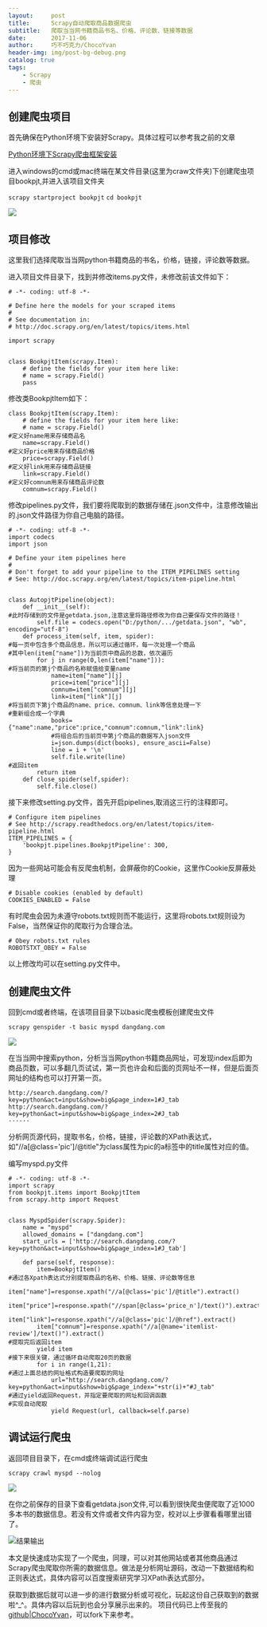 ```yaml
---
layout:     post
title:      Scrapy自动爬取商品数据爬虫
subtitle:   爬取当当网书籍商品书名、价格、评论数、链接等数据
date:       2017-11-06
author:     巧不巧克力/ChocoYvan
header-img: img/post-bg-debug.png
catalog: true
tags:
    - Scrapy
    - 爬虫
---
```


## 创建爬虫项目

首先确保在Python环境下安装好Scrapy。具体过程可以参考我之前的文章

[Python环境下Scrapy爬虫框架安装](http://www.jianshu.com/p/76e3f8f08039)

进入windows的cmd或mac终端在某文件目录(这里为craw文件夹)下创建爬虫项目bookpjt,并进入该项目文件夹

`scrapy startproject bookpjt`
`cd bookpjt`

![](http://upload-images.jianshu.io/upload_images/1591780-6c1d06334d3f21e1.jpg?imageMogr2/auto-orient/strip%7CimageView2/2/w/1240)

## 项目修改

这里我们选择爬取当当网python书籍商品的书名，价格，链接，评论数等数据。

进入项目文件目录下，找到并修改items.py文件，未修改前该文件如下：

```
# -*- coding: utf-8 -*-

# Define here the models for your scraped items
#
# See documentation in:
# http://doc.scrapy.org/en/latest/topics/items.html

import scrapy


class BookpjtItem(scrapy.Item):
    # define the fields for your item here like:
    # name = scrapy.Field()
    pass

```

修改类BookpjtItem如下：

```
class BookpjtItem(scrapy.Item):
    # define the fields for your item here like:
    # name = scrapy.Field()
#定义好name用来存储商品名
    name=scrapy.Field()
#定义好price用来存储商品价格
    price=scrapy.Field()
#定义好link用来存储商品链接
    link=scrapy.Field()
#定义好comnum用来存储商品评论数
    comnum=scrapy.Field()
```
修改pipelines.py文件，我们要将爬取到的数据存储在.json文件中，注意修改输出的.json文件路径为你自己电脑的路径。
```
# -*- coding: utf-8 -*-
import codecs
import json

# Define your item pipelines here
#
# Don't forget to add your pipeline to the ITEM_PIPELINES setting
# See: http://doc.scrapy.org/en/latest/topics/item-pipeline.html


class AutopjtPipeline(object):
    def __init__(self):
#此时存储到的文件是getdata.json,注意这里将路径修改为你自己要保存文件的路径！
        self.file = codecs.open("D:/python/.../getdata.json", "wb", encoding="utf-8")
    def process_item(self, item, spider):
#每一页中包含多个商品信息，所以可以通过循环，每一次处理一个商品
#其中len(item["name"])为当前页中商品的总数，依次遍历
        for j in range(0,len(item["name"])):
#将当前页的第j个商品的名称赋值给变量name
            name=item["name"][j]
            price=item["price"][j]
            comnum=item["comnum"][j]
            link=item["link"][j]
#将当前页下第j个商品的name、price、comnum、link等信息处理一下
#重新组合成一个字典
            books={"name":name,"price":price,"comnum":comnum,"link":link}
            #将组合后的当前页中第j个商品的数据写入json文件
            i=json.dumps(dict(books), ensure_ascii=False)
            line = i + '\n'
            self.file.write(line)
#返回item
        return item
    def close_spider(self,spider):
        self.file.close()
```

接下来修改setting.py文件，首先开启pipelines,取消这三行的注释即可。

```
# Configure item pipelines
# See http://scrapy.readthedocs.org/en/latest/topics/item-pipeline.html
ITEM_PIPELINES = {
    'bookpjt.pipelines.BookpjtPipeline': 300,
}
```

因为一些网站可能会有反爬虫机制，会屏蔽你的Cookie，这里作Cookie反屏蔽处理

```
# Disable cookies (enabled by default)
COOKIES_ENABLED = False
```

有时爬虫会因为未遵守robots.txt规则而不能运行，这里将robots.txt规则设为False，当然保证你的爬取行为合理合法。

```
# Obey robots.txt rules
ROBOTSTXT_OBEY = False
```

以上修改均可以在setting.py文件中。

## 创建爬虫文件

回到cmd或者终端，在该项目目录下以basic爬虫模板创建爬虫文件

```
scrapy genspider -t basic myspd dangdang.com
```

![](http://upload-images.jianshu.io/upload_images/1591780-19db4f71fb5c3894.jpg?imageMogr2/auto-orient/strip%7CimageView2/2/w/1240)

在当当网中搜索python，分析当当网python书籍商品网址，可发现index后即为商品页数，可以多翻几页试试，第一页也许会和后面的页网址不一样，但是后面页网址的结构也可以打开第一页。

```
http://search.dangdang.com/?key=python&act=input&show=big&page_index=1#J_tab
http://search.dangdang.com/?key=python&act=input&show=big&page_index=2#J_tab
······
```

分析网页源代码，提取书名，价格，链接，评论数的XPath表达式，如"//a[@class='pic']/@title"为class属性为pic的a标签中的title属性对应的值。

编写myspd.py文件

```
# -*- coding: utf-8 -*-
import scrapy
from bookpjt.items import BookpjtItem
from scrapy.http import Request


class MyspdSpider(scrapy.Spider):
    name = "myspd"
    allowed_domains = ["dangdang.com"]
    start_urls = ['http://search.dangdang.com/?key=python&act=input&show=big&page_index=1#J_tab']

    def parse(self, response):
        item=BookpjtItem()
#通过各Xpath表达式分别提取商品的名称、价格、链接、评论数等信息
        item["name"]=response.xpath("//a[@class='pic']/@title").extract()
        item["price"]=response.xpath("//span[@class='price_n']/text()").extract()
        item["link"]=response.xpath("//a[@class='pic']/@href").extract()
        item["comnum"]=response.xpath("//a[@name='itemlist-review']/text()").extract()
#提取完后返回item
        yield item
#接下来很关键，通过循环自动爬取20页的数据
        for i in range(1,21):
#通过上面总结的网址格式构造要爬取的网址
            url="http://search.dangdang.com/?key=python&act=input&show=big&page_index="+str(i)+"#J_tab"
#通过yield返回Request，并指定要爬取的网址和回调函数
#实现自动爬取
            yield Request(url, callback=self.parse)
```

## 调试运行爬虫

返回项目目录下，在cmd或终端调试运行爬虫

```
scrapy crawl myspd --nolog
```

![](http://upload-images.jianshu.io/upload_images/1591780-dbff41f712c7f8e5.jpg?imageMogr2/auto-orient/strip%7CimageView2/2/w/1240)

在你之前保存的目录下查看getdata.json文件,可以看到很快爬虫便爬取了近1000多本书的数据信息。若没有文件或者文件内容为空，校对以上步骤看看哪里出错了。

![结果输出](http://upload-images.jianshu.io/upload_images/1591780-146d3533586bb425.jpg?imageMogr2/auto-orient/strip%7CimageView2/2/w/1240)

本文是快速成功实现了一个爬虫，同理，可以对其他网站或者其他商品通过Scrapy爬虫爬取你所需的数据信息。做法是分析网址源码，改动一下数据结构和正则表达式，具体内容可以百度搜索研究学习XPath表达式部分。

获取到数据后就可以进一步的进行数据分析或可视化，玩起这份自己获取到的数据啦^_^。具体内容以后玩到也会分享展示出来的。
项目代码已上传至我的[github|ChocoYvan](https://github.com/ChocoYvan/bookpjt)，可以fork下来参考。








